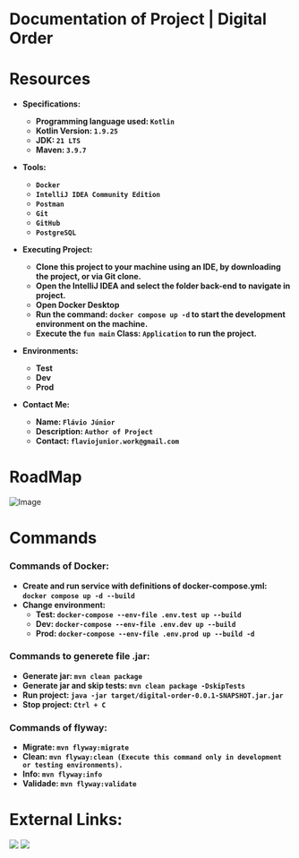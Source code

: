 # Documentation of Project | Digital Order

# Resources

- **Specifications:**
  - **Programming language used: ` Kotlin `**
  - **Kotlin Version: ` 1.9.25 `**
  - **JDK: ` 21 LTS `**
  - **Maven: ` 3.9.7 `**

- **Tools:**
  - **` Docker `**
  - **` IntelliJ IDEA Community Edition `**
  - **` Postman `**
  - **` Git `**
  - **` GitHub `**
  - **` PostgreSQL `**

- **Executing Project:**
  - **Clone this project to your machine using an IDE, by downloading the project, or via Git clone.**
  - **Open the IntelliJ IDEA and select the folder back-end to navigate in project.**
  - **Open Docker Desktop**
  - **Run the command: ` docker compose up -d ` to start the development environment on the machine.**
  - **Execute the ` fun main ` Class: ` Application ` to run the project.**
 
- **Environments:**
  - **Test**
  - **Dev**
  - **Prod**

- **Contact Me:**
  - **Name: ` Flávio Júnior `**
  - **Description: ` Author of Project `**
  - **Contact: ` flaviojunior.work@gmail.com `**

# RoadMap
![Image](https://github.com/user-attachments/assets/4944d1b0-5a5c-4891-a189-f0533aaefaaa)

# Commands
### Commands of Docker:
- **Create and run service with definitions of docker-compose.yml: ` docker compose up -d --build `**
- **Change environment:**
  - **Test: ` docker-compose --env-file .env.test up --build `**
  - **Dev: ` docker-compose --env-file .env.dev up --build `**
  - **Prod: ` docker-compose --env-file .env.prod up --build -d `** 

### Commands to generete file .jar:
- **Generate jar: ` mvn clean package `**
- **Generate jar and skip tests: ` mvn clean package -DskipTests `**
- **Run project: ` java -jar target/digital-order-0.0.1-SNAPSHOT.jar.jar `**
- **Stop project: ` Ctrl + C `**

### Commands of flyway:
- **Migrate: ` mvn flyway:migrate `**
- **Clean: ` mvn flyway:clean (Execute this command only in development or testing environments). `**
- **Info: ` mvn flyway:info `**
- **Validade: ` mvn flyway:validate `**

# External Links:
<a href="https://www.youtube.com/watch?v=JkSMTDOCGoQ&list=PLoWHBWVWTfi2hgIY59_eCsQyBsVkiXs-J"> <img src="https://img.shields.io/badge/YouTube-FF0000?style=for-the-badge&logo=youtube&logoColor=white"></a>
<a href="https://medium.com/p/abda8172ec1f"> <img src="https://img.shields.io/badge/Medium-12100E?style=for-the-badge&logo=medium&logoColor=white"></a>
